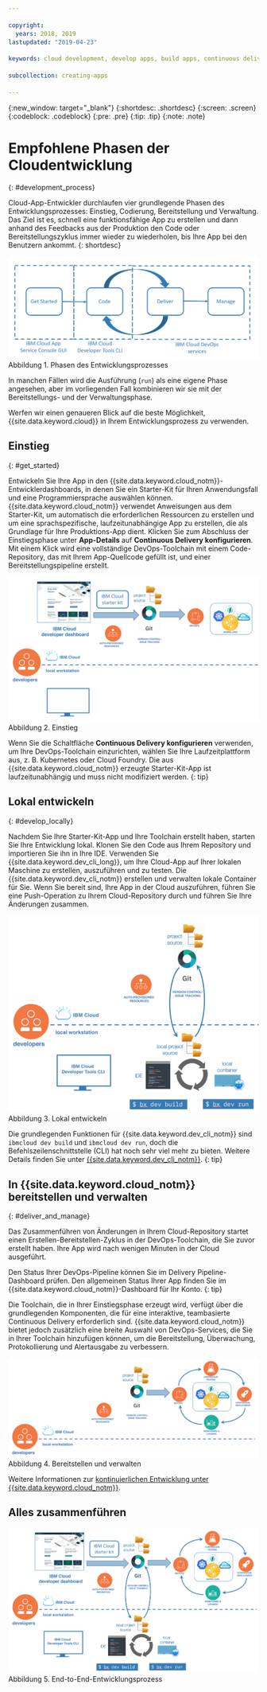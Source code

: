 ```yaml
---

copyright:
  years: 2018, 2019
lastupdated: "2019-04-23"

keywords: cloud development, develop apps, build apps, continuous delivery, toolchain, development stages, development phases

subcollection: creating-apps

---
```


{:new_window: target="_blank"}
{:shortdesc: .shortdesc}
{:screen: .screen}
{:codeblock: .codeblock}
{:pre: .pre}
{:tip: .tip}
{:note: .note}

# Empfohlene Phasen der Cloudentwicklung
{: #development_process}

Cloud-App-Entwickler durchlaufen vier grundlegende Phasen des Entwicklungsprozesses: Einstieg, Codierung, Bereitstellung und Verwaltung. Das Ziel ist es, schnell eine funktionsfähige App zu erstellen und dann anhand des Feedbacks aus der Produktion den Code oder Bereitstellungszyklus immer wieder zu wiederholen, bis Ihre App bei den Benutzern ankommt.
{: shortdesc}

![Entwicklungsprozess](images/dev_flow_overview.png "Entwicklungsprozess") Abbildung 1. Phasen des Entwicklungsprozesses

In manchen Fällen wird die Ausführung (`run`) als eine eigene Phase angesehen, aber im vorliegenden Fall kombinieren wir sie mit der Bereitstellungs- und der Verwaltungsphase.

Werfen wir einen genaueren Blick auf die beste Möglichkeit, {{site.data.keyword.cloud}} in Ihrem Entwicklungsprozess zu verwenden.

## Einstieg
{: #get_started}

Entwickeln Sie Ihre App in den {{site.data.keyword.cloud_notm}}-Entwicklerdashboards, in denen Sie ein Starter-Kit für Ihren Anwendungsfall und eine Programmiersprache auswählen können. {{site.data.keyword.cloud_notm}} verwendet Anweisungen aus dem Starter-Kit, um automatisch die erforderlichen Ressourcen zu erstellen und um eine sprachspezifische, laufzeitunabhängige App zu erstellen, die als Grundlage für Ihre Produktions-App dient. Klicken Sie zum Abschluss der Einstiegsphase unter **App-Details** auf **Continuous Delivery konfigurieren**. Mit einem Klick wird eine vollständige DevOps-Toolchain mit einem Code-Repository, das mit Ihrem App-Quellcode gefüllt ist, und einer Bereitstellungspipeline erstellt.

![Einstieg](images/dev_get_started.png "Einstieg") Abbildung 2. Einstieg

Wenn Sie die Schaltfläche **Continuous Delivery konfigurieren** verwenden, um Ihre DevOps-Toolchain einzurichten, wählen Sie Ihre Laufzeitplattform aus, z. B. Kubernetes oder Cloud Foundry. Die aus {{site.data.keyword.cloud_notm}} erzeugte Starter-Kit-App ist laufzeitunabhängig und muss nicht modifiziert werden.
{: tip}

## Lokal entwickeln
{: #develop_locally}

Nachdem Sie Ihre Starter-Kit-App und Ihre Toolchain erstellt haben, starten Sie Ihre Entwicklung lokal. Klonen Sie den Code aus Ihrem Repository und importieren Sie ihn in Ihre IDE. Verwenden Sie {{site.data.keyword.dev_cli_long}}, um Ihre Cloud-App auf Ihrer lokalen Maschine zu erstellen, auszuführen und zu testen. Die {{site.data.keyword.dev_cli_notm}} erstellen und verwalten lokale Container für Sie. Wenn Sie bereit sind, Ihre App in der Cloud auszuführen, führen Sie eine Push-Operation zu Ihrem Cloud-Repository durch und führen Sie Ihre Änderungen zusammen.

![Lokal entwickeln](images/dev_code_locally.png "Lokal entwickeln") Abbildung 3. Lokal entwickeln

Die grundlegenden Funktionen für {{site.data.keyword.dev_cli_notm}} sind `ibmcloud dev build` und `ibmcloud dev run`, doch die Befehlszeilenschnittstelle (CLI) hat noch sehr viel mehr zu bieten. Weitere Details finden Sie unter [{{site.data.keyword.dev_cli_notm}}](/docs/cli?topic=cloud-cli-ibmcloud-cli).
{: tip}

## In {{site.data.keyword.cloud_notm}} bereitstellen und verwalten
{: #deliver_and_manage}

Das Zusammenführen von Änderungen in Ihrem Cloud-Repository startet einen Erstellen-Bereitstellen-Zyklus in der DevOps-Toolchain, die Sie zuvor erstellt haben. Ihre App wird nach wenigen Minuten in der Cloud ausgeführt.

Den Status Ihrer DevOps-Pipeline können Sie im Delivery Pipeline-Dashboard prüfen. Den allgemeinen Status Ihrer App finden Sie im {{site.data.keyword.cloud_notm}}-Dashboard für Ihr Konto.
{: tip}

Die Toolchain, die in Ihrer Einstiegsphase erzeugt wird, verfügt über die grundlegenden Komponenten, die für eine interaktive, teambasierte Continuous Delivery erforderlich sind. {{site.data.keyword.cloud_notm}} bietet jedoch zusätzlich eine breite Auswahl von DevOps-Services, die Sie in Ihrer Toolchain hinzufügen können, um die Bereitstellung, Überwachung, Protokollierung und Alertausgabe zu verbessern.

![Bereitstellen und verwalten](images/dev_deliver_and_manage.png "Bereitstellen und verwalten") Abbildung 4. Bereitstellen und verwalten

Weitere Informationen zur [kontinuierlichen Entwicklung unter {{site.data.keyword.cloud_notm}}](/docs/services/ContinuousDelivery?topic=ContinuousDelivery-getting-started).

## Alles zusammenführen

![Prozessdetail](images/dev_process_detail.png "Prozessdetails") Abbildung 5. End-to-End-Entwicklungsprozess
